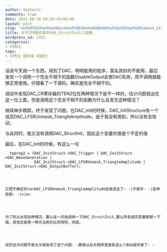 ```yaml
---
author: dashashi
comments: true
date: 2011-08-16 09:20:45+00:00
layout: post
slug: '%e5%85%b3%e4%ba%8estm%e5%9b%ba%e4%bb%b6%e5%ba%93%e4%b8%adxxx_structureinit%e5%87%bd%e6%95%b0'
title: 关于STM固件库中XXX_StructInit()函数
wordpress_id: 1312
categories:
- STM32
tags:
- STM32 固件库 初始化
---
```


话说今天调一个东西，用到了DAC，明明能用的程序，莫名其妙的不能用，最后发现一个调用一个完全不相干的函数DisableOutput会使DAC失效，而不调用就能够正常使用。仔细看了一下源码，确实是完全不相干的。<!-- more -->

调试中发现DAC_CR寄存器的TEN2位在两种情况下是不一样的，估计问题就出在这一位上面，但是调用这个完全不相干的函数为什么会发生这种情况？

继续单步跟踪，终于发现了问题，在DAC_Init的时候，DAC_InitStructure有一个成员DAC_LFSRUnmask_TriangleAmplitude，由于我没有用到，所以没有去改动，

与此同时，我又没有调用DAC_StructInit，因此这个变量的值是个不定的值

最后，在DAC_Init的时候，有这么一句

    
      tmpreg2 = (DAC_InitStruct->DAC_Trigger | DAC_InitStruct->DAC_WaveGeneration |
                 DAC_InitStruct->DAC_LFSRUnmask_TriangleAmplitude | DAC_InitStruct->DAC_OutputBuffer);



    
    它把不确定的<a>DAC_LFSRUnmask_TriangleAmplitude给或进去了- -|于是乎- -|各种悲剧- -|</a>



    
    为了防止出现这种情况，要么在一开始调用一下DAC_StructInit,要么所有成员变量都赋一下值，感觉还是第一种方法来的比较保险，彻底。



    
    还好这次问题不是太大就发现了这个问题- -要是以后大程序里面有这么个BUG就坑爹了- -
